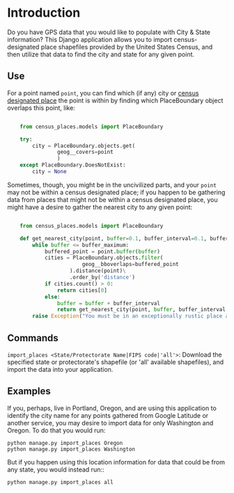 Introduction
============

Do you have GPS data that you would like to populate with City & State information?  This Django application allows you to import census-designated place shapefiles provided by the United States Census, and then utilize that data to find the city and state for any given point.

Use
---

For a point named `point`, you can find which (if any) city or [census designated place](http://en.wikipedia.org/wiki/Census-designated_place) the point is within by finding which PlaceBoundary object overlaps this point, like:

```python

    from census_places.models import PlaceBoundary

    try:
        city = PlaceBoundary.objects.get(
                geog__covers=point
                )
    except PlaceBoundary.DoesNotExist:
        city = None

```

Sometimes, though, you might be in the uncivilized parts, and your `point` may not be within a census designated place; if you happen to be gathering data from places that might not be within a census designated place, you might have a desire to gather the nearest city to any given point:

```python

    from census_places.models import PlaceBoundary

    def get_nearest_city(point, buffer=0.1, buffer_interval=0.1, buffer_maximum=10):
        while buffer <= buffer_maximum:
            buffered_point = point.buffer(buffer)
            cities = PlaceBoundary.objects.filter(
                        geog__bboverlaps=buffered_point
                    ).distance(point)\
                    .order_by('distance')
            if cities.count() > 0:
                return cities[0]
            else:
                buffer = buffer + buffer_interval
                return get_nearest_city(point, buffer, buffer_interval, buffer_maximum)
        raise Exception("You must be in an exceptionally rustic place at the moment.")

```

Commands
--------

`import_places <State/Protectorate Name|FIPS code|'all'>`: Download the specified state or protectorate's shapefile (or 'all' available shapefiles), and import the data into your application.

Examples
--------

If you, perhaps, live in Portland, Oregon, and are using this application to identify the city name for any points gathered from Google Latitude or another service, you may desire to import data for only Washington and Oregon.  To do that you would run:

    python manage.py import_places Oregon
    python manage.py import_places Washington

But if you happen using this location information for data that could be from any state, you would instead run::

    python manage.py import_places all
